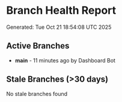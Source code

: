 # Branch Health Report
Generated: Tue Oct 21 18:54:08 UTC 2025

## Active Branches
- **main** - 11 minutes ago by Dashboard Bot

## Stale Branches (>30 days)
No stale branches found
